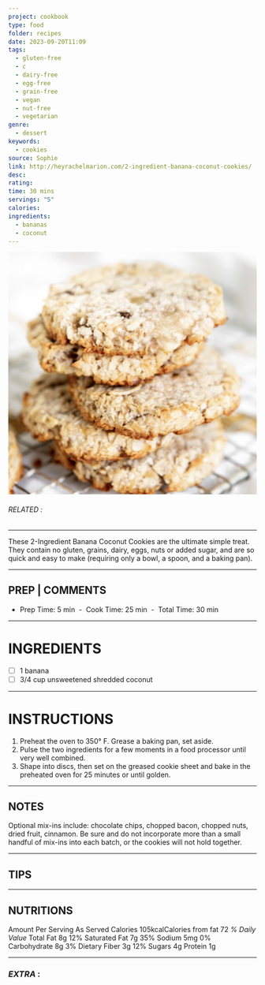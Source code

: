 ```yaml
---
project: cookbook
type: food
folder: recipes
date: 2023-09-20T11:09
tags:
  - gluten-free
  - c
  - dairy-free
  - egg-free
  - grain-free
  - vegan
  - nut-free
  - vegetarian
genre:
  - dessert
keywords:
  - cookies
source: Sophie
link: http://heyrachelmarion.com/2-ingredient-banana-coconut-cookies/
desc: 
rating: 
time: 30 mins
servings: "5"
calories: 
ingredients:
  - bananas
  - coconut
---
```


![IMAGE](image_220.png)

###### *RELATED* : 
---
These 2-Ingredient Banana Coconut Cookies are the ultimate simple treat. They contain no gluten, grains, dairy, eggs, nuts or added sugar, and are so quick and easy to make (requiring only a bowl, a spoon, and a baking pan).

---
## PREP | COMMENTS

- Prep Time: 5 min
 -  Cook Time: 25 min
 -  Total Time: 30 min

---
# INGREDIENTS

- [ ] 1 banana
- [ ] 3/4 cup unsweetened shredded coconut

---
# INSTRUCTIONS

1. Preheat the oven to 350° F. Grease a baking pan, set aside.
2. Pulse the two ingredients for a few moments in a food processor until very well combined.
3. Shape into discs, then set on the greased cookie sheet and bake in the preheated oven for 25 minutes or until golden.

---
## NOTES

Optional mix-ins include: chocolate chips, chopped bacon, chopped nuts, dried fruit, cinnamon. Be sure and do not incorporate more than a small handful of mix-ins into each batch, or the cookies will not hold together.

---
## TIPS



---
## NUTRITIONS

Amount Per Serving
As Served
Calories 105kcalCalories from fat 72
_% Daily Value_
Total Fat 8g 12%
Saturated Fat 7g 35%
Sodium 5mg 0%
Carbohydrate 8g 3%
Dietary Fiber 3g 12%
Sugars 4g
Protein 1g

---
### *EXTRA* :



